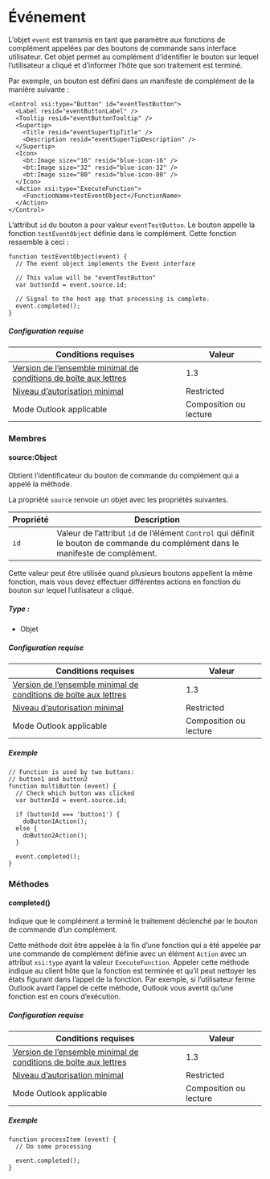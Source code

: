 

# <a name="event"></a>Événement

L’objet `event` est transmis en tant que paramètre aux fonctions de complément appelées par des boutons de commande sans interface utilisateur. Cet objet permet au complément d’identifier le bouton sur lequel l’utilisateur a cliqué et d’informer l’hôte que son traitement est terminé.

Par exemple, un bouton est défini dans un manifeste de complément de la manière suivante :

```
<Control xsi:type="Button" id="eventTestButton">
  <Label resid="eventButtonLabel" />
  <Tooltip resid="eventButtonTooltip" />
  <Supertip>
    <Title resid="eventSuperTipTitle" />
    <Description resid="eventSuperTipDescription" />
  </Supertip>
  <Icon>
    <bt:Image size="16" resid="blue-icon-16" />
    <bt:Image size="32" resid="blue-icon-32" />
    <bt:Image size="80" resid="blue-icon-80" />
  </Icon>
  <Action xsi:type="ExecuteFunction">
    <FunctionName>testEventObject</FunctionName>
  </Action>
</Control>
```

L’attribut `id` du bouton a pour valeur `eventTestButton`. Le bouton appelle la fonction `testEventObject` définie dans le complément. Cette fonction ressemble à ceci :

```
function testEventObject(event) {
  // The event object implements the Event interface

  // This value will be "eventTestButton"
  var buttonId = event.source.id;

  // Signal to the host app that processing is complete.
  event.completed();
}
```

##### <a name="requirements"></a>Configuration requise

|Conditions requises| Valeur|
|---|---|
|[Version de l’ensemble minimal de conditions de boîte aux lettres](./tutorial-api-requirement-sets.md)| 1.3|
|[Niveau d’autorisation minimal](../../../docs/outlook/understanding-outlook-add-in-permissions.md)| Restricted|
|Mode Outlook applicable| Composition ou lecture|

### <a name="members"></a>Membres

####  <a name="source-object"></a>source:Object

Obtient l’identificateur du bouton de commande du complément qui a appelé la méthode.

La propriété `source` renvoie un objet avec les propriétés suivantes.

| Propriété | Description |
| --- | --- |
| `id` | Valeur de l’attribut `id` de l’élément `Control` qui définit le bouton de commande du complément dans le manifeste de complément. |

Cette valeur peut être utilisée quand plusieurs boutons appellent la même fonction, mais vous devez effectuer différentes actions en fonction du bouton sur lequel l’utilisateur a cliqué.

##### <a name="type"></a>Type :

*   Objet

##### <a name="requirements"></a>Configuration requise

|Conditions requises| Valeur|
|---|---|
|[Version de l’ensemble minimal de conditions de boîte aux lettres](./tutorial-api-requirement-sets.md)| 1.3|
|[Niveau d’autorisation minimal](../../../docs/outlook/understanding-outlook-add-in-permissions.md)| Restricted|
|Mode Outlook applicable| Composition ou lecture|

##### <a name="example"></a>Exemple

```
// Function is used by two buttons:
// button1 and button2
function multiButton (event) {
  // Check which button was clicked
  var buttonId = event.source.id;

  if (buttonId === 'button1') {
    doButton1Action();
  else {
    doButton2Action();
  }

  event.completed();
}
```

### <a name="methods"></a>Méthodes

####  <a name="completed"></a>completed()

Indique que le complément a terminé le traitement déclenché par le bouton de commande d’un complément.

Cette méthode doit être appelée à la fin d’une fonction qui a été appelée par une commande de complément définie avec un élément `Action` avec un attribut `xsi:type` ayant la valeur `ExecuteFunction`. Appeler cette méthode indique au client hôte que la fonction est terminée et qu’il peut nettoyer les états figurant dans l’appel de la fonction. Par exemple, si l’utilisateur ferme Outlook avant l’appel de cette méthode, Outlook vous avertit qu’une fonction est en cours d’exécution.

##### <a name="requirements"></a>Configuration requise

|Conditions requises| Valeur|
|---|---|
|[Version de l’ensemble minimal de conditions de boîte aux lettres](./tutorial-api-requirement-sets.md)| 1.3|
|[Niveau d’autorisation minimal](../../../docs/outlook/understanding-outlook-add-in-permissions.md)| Restricted|
|Mode Outlook applicable| Composition ou lecture|

##### <a name="example"></a>Exemple

```
function processItem (event) {
  // Do some processing

  event.completed();
}
```